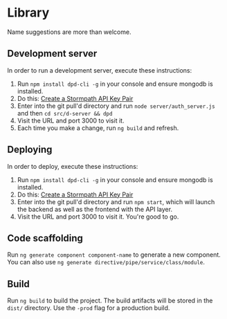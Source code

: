 # Library

Name suggestions are more than welcome.

## Development server

In order to run a development server, execute these instructions:

1. Run `npm install dpd-cli -g` in your console and ensure mongodb is installed.
2. Do this: [Create a Stormpath API Key Pair](https://docs.stormpath.com/rest/product-guide/latest/quickstart.html#create-an-api-key-pair)
3. Enter into the git pull'd directory and run `node server/auth_server.js` and then `cd src/d-server && dpd`
4. Visit the URL and port 3000 to visit it.
5. Each time you make a change, run `ng build` and refresh.

## Deploying

In order to deploy, execute these instructions:

1. Run `npm install dpd-cli -g` in your console and ensure mongodb is installed.
2. Do this: [Create a Stormpath API Key Pair](https://docs.stormpath.com/rest/product-guide/latest/quickstart.html#create-an-api-key-pair)
3. Enter into the git pull'd directory and run `npm start`, which will launch the backend as well as the frontend with the API layer.
4. Visit the URL and port 3000 to visit it. You're good to go.

## Code scaffolding

Run `ng generate component component-name` to generate a new component. You can also use `ng generate directive/pipe/service/class/module`.

## Build

Run `ng build` to build the project. The build artifacts will be stored in the `dist/` directory. Use the `-prod` flag for a production build.
